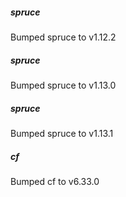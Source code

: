 
##### spruce
Bumped spruce to v1.12.2

##### spruce
Bumped spruce to v1.13.0

##### spruce
Bumped spruce to v1.13.1

##### cf
Bumped cf to v6.33.0
